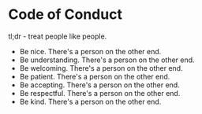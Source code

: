 # Code of Conduct

tl;dr - treat people like people.

* Be nice. There's a person on the other end.
* Be understanding. There's a person on the other end.
* Be welcoming. There's a person on the other end.
* Be patient. There's a person on the other end.
* Be accepting. There's a person on the other end.
* Be respectful. There's a person on the other end.
* Be kind. There's a person on the other end.
